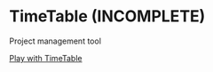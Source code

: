 # TimeTable (INCOMPLETE)
Project management tool

[Play with TimeTable](http://stanleyzheng.github.io/TimeTable/)
